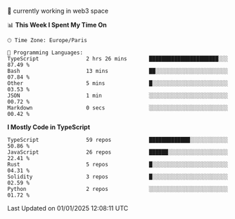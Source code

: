 🔭 currently working in web3 space

<!--START_SECTION:waka-->
📊 **This Week I Spent My Time On** 

```text
🕑︎ Time Zone: Europe/Paris

💬 Programming Languages: 
TypeScript               2 hrs 26 mins       ██████████████████████░░░   87.49 % 
Bash                     13 mins             ██░░░░░░░░░░░░░░░░░░░░░░░   07.84 % 
Other                    5 mins              █░░░░░░░░░░░░░░░░░░░░░░░░   03.53 % 
JSON                     1 min               ░░░░░░░░░░░░░░░░░░░░░░░░░   00.72 % 
Markdown                 0 secs              ░░░░░░░░░░░░░░░░░░░░░░░░░   00.42 % 
```

**I Mostly Code in TypeScript** 

```text
TypeScript               59 repos            █████████████░░░░░░░░░░░░   50.86 % 
JavaScript               26 repos            ██████░░░░░░░░░░░░░░░░░░░   22.41 % 
Rust                     5 repos             █░░░░░░░░░░░░░░░░░░░░░░░░   04.31 % 
Solidity                 3 repos             █░░░░░░░░░░░░░░░░░░░░░░░░   02.59 % 
Python                   2 repos             ░░░░░░░░░░░░░░░░░░░░░░░░░   01.72 % 
```




 Last Updated on 01/01/2025 12:08:11 UTC
<!--END_SECTION:waka-->
